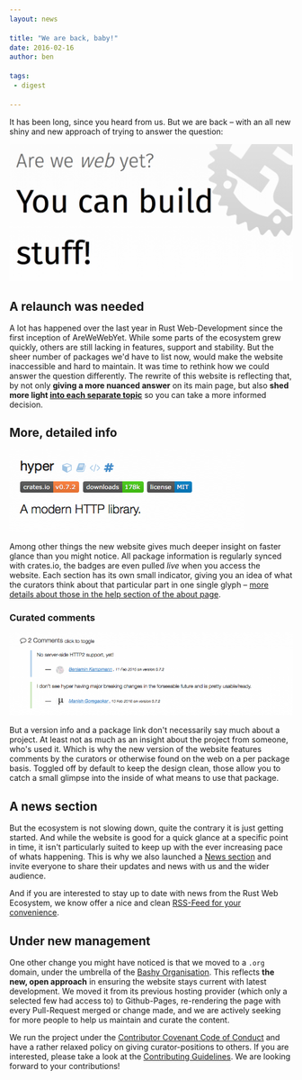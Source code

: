 ```yaml
---
layout: news

title: "We are back, baby!"
date: 2016-02-16
author: ben

tags:
 - digest

---
```


It has been long, since you heard from us. But we are back – with an all new shiny and new approach of trying to answer the question:

[![Are We Web yet](/assets/screenshot.png)](http://www.arewewebyet.org/)


## A relaunch was needed

A lot has happened over the last year in Rust Web-Development since the first inception of AreWeWebYet. While some parts of the ecosystem grew quickly, others are still lacking in features, support and stability. But the sheer number of packages we'd have to list now, would make the website inaccessible and hard to maintain. It was time to rethink how we could answer the question differently. The rewrite of this website is reflecting that, by not only **giving a more nuanced answer** on its main page, but also **shed more light [into each separate topic](/topics/)** so you can take a more informed decision.

## More, detailed info

![Package Info](/assets/about/package-info.png)

Among other things the new website gives much deeper insight on faster glance than you might notice. All package information is regularly synced with crates.io, the badges are even pulled _live_ when you access the website. Each section has its own small indicator, giving you an idea of what the curators think about that particular part in one single glyph – [more details about those in the help section of the about page](/about/#how-to-use-the-site).



### Curated comments

![Comments](/assets/about/comments-shown.png)

But a version info and a package link don't necessarily say much about a project. At least not as much as an insight about the project from someone, who's used it. Which is why the new version of the website features comments by the curators or otherwise found on the web on a per package basis. Toggled off by default to keep the design clean, those allow you to catch a small glimpse into the inside of what means to use that package.


## A news section

But the ecosystem is not slowing down, quite the contrary it is just getting started. And while the website is good for a quick glance at a specific point in time, it isn't particularly suited to keep up with the ever increasing pace of whats happening. This is why we also launched a [News section](/news/) and invite everyone to share their updates and news with us and the wider audience.

And if you are interested to stay up to date with news from the Rust Web Ecosystem, we know offer a nice and clean [RSS-Feed for your convenience](/atom.xml).

## Under new management

One other change you might have noticed is that we moved to a  `.org` domain, under the umbrella of the [Bashy Organisation](http://bashy.io/). This reflects **the new, open approach** in ensuring the website stays current with latest development. We moved it from its previous hosting provider (which only a selected few had access to) to Github-Pages, re-rendering the page with every Pull-Request merged or change made, and we are actively seeking for more people to help us maintain and curate the content.

We run the project under the [Contributor Covenant Code of Conduct](https://github.com/bashyHQ/arewewebyet/blob/gh-pages/CODE_OF_CONDUCT.md) and have a rather relaxed policy on giving curator-positions to others. If you are interested, please take a  look at the [Contributing Guidelines](https://github.com/bashyHQ/arewewebyet/blob/gh-pages/CONTRIBUTING.md). We are looking forward to your contributions!

